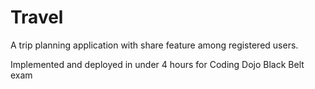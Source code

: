 
# Travel



A trip planning application with share feature among registered users.

Implemented and deployed in under 4 hours for Coding Dojo Black Belt exam


